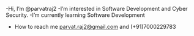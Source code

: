 -Hi, I’m @parvatraj2
-I’m interested in Software Development and Cyber Security.
-I’m currently learning Software Development
- How to reach me parvat.raj2@gmail.com and (+91)7000229783

<!---
parvatraj2/parvatraj2 is a ✨ special ✨ repository because its `README.md` (this file) appears on your GitHub profile.
You can click the Preview link to take a look at your changes.
--->
